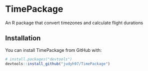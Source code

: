 # TimePackage
An R package that convert timezones and calculate flight durations
## Installation 
You can install TimePackage from GitHub with:

``` r
# install.packages("devtools")
devtools::install_github("judyh97/TimePackage")
```
